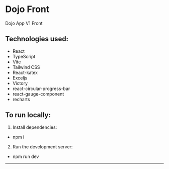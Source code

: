 # Dojo Front
Dojo App V1 Front

## Technologies used:
- React
- TypeScript
- Vite
- Tailwind CSS
- React-katex
- Exceljs
- Victory
- react-circular-progress-bar
- react-gauge-component
- recharts

## To run locally:
1. Install dependencies:
- npm i
2. Run the development server:
- npm run dev

---